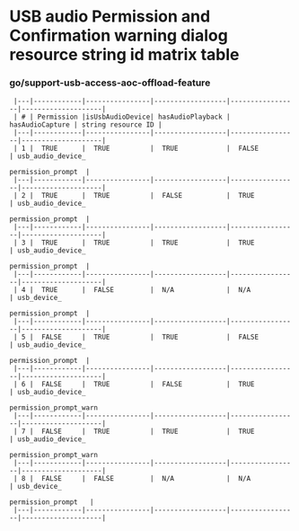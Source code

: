 # USB audio Permission and Confirmation warning dialog resource string id matrix table
### go/support-usb-access-aoc-offload-feature

     |---|------------|----------------|------------------|-----------------|--------------------|
     | # | Permission |isUsbAudioDevice| hasAudioPlayback | hasAudioCapture | string resource ID |
     |---|------------|----------------|------------------|-----------------|--------------------|
     | 1 |  TRUE      |  TRUE          |  TRUE            |  FALSE          | usb_audio_device_
                                                                              permission_prompt  |
     |---|------------|----------------|------------------|-----------------|--------------------|
     | 2 |  TRUE      |  TRUE          |  FALSE           |  TRUE           | usb_audio_device_
                                                                              permission_prompt  |
     |---|------------|----------------|------------------|-----------------|--------------------|
     | 3 |  TRUE      |  TRUE          |  TRUE            |  TRUE           | usb_audio_device_
                                                                              permission_prompt  |
     |---|------------|----------------|------------------|-----------------|--------------------|
     | 4 |  TRUE      |  FALSE         |  N/A             |  N/A            | usb_device_
                                                                              permission_prompt  |
     |---|------------|----------------|------------------|-----------------|--------------------|
     | 5 |  FALSE     |  TRUE          |  TRUE            |  FALSE          | usb_audio_device_
                                                                              permission_prompt  |
     |---|------------|----------------|------------------|-----------------|--------------------|
     | 6 |  FALSE     |  TRUE          |  FALSE           |  TRUE           | usb_audio_device_
                                                                            permission_prompt_warn
     |---|------------|----------------|------------------|-----------------|--------------------|
     | 7 |  FALSE     |  TRUE          |  TRUE            |  TRUE           | usb_audio_device_
                                                                            permission_prompt_warn
     |---|------------|----------------|------------------|-----------------|--------------------|
     | 8 |  FALSE     |  FALSE         |  N/A             |  N/A            | usb_device_
                                                                             permission_prompt   |
     |---|------------|----------------|------------------|-----------------|--------------------|
